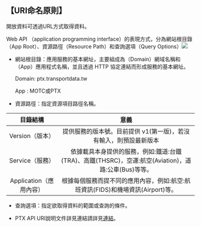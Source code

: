 ## 【URI命名原則】


開放資料可透過URL方式取得資料。

Web API （application programming interface）的表現方式，分為網站根目錄（App Root）、資源路徑（Resource Path）和查詢選項（Query Options）![ ](https://ptx.transportdata.tw/PTX/Content/Images/sample_06.jpg)



- 網站根目錄：應用服務的基本網址，主要組成為（Domain）網域名稱和（App）應用程式名稱，並且透過 HTTP 協定連結而形成服務的基本網址。

    Domain: ptx.transportdata.tw

     App : MOTC或PTX
     
- 資源路徑：指定資源項目路徑名稱。
 

| 目錄結構 |  意義  |
| :--: | :--------: |
|  Version（版本）|提供服務的版本號。目前提供 v1(第一版)，若沒有輸入，則預設最新版本 |
| Service（服務）|依據載具本身提供的服務，例如:鐵道:台鐵(TRA)、高鐵(THSRC)，空運:航空(Aviation)，道路:公車(Bus)等等。|
| Application（應用內容）| 根據每個服務而提不同的應用內容，例如:航空:航班資訊(FIDS)和機場資訊(Airport)等。|


- 查詢選項：指定欲取得資料的範圍或查詢的條件。

- PTX API URI說明文件詳見連結請詳見[連結](http://ptx.transportdata.tw/ptx/Download/API_URI_Convention文件_v1.pdf)。
